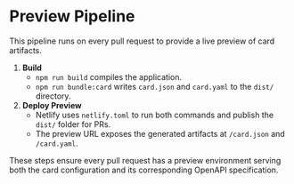 # Preview Pipeline

This pipeline runs on every pull request to provide a live preview of card artifacts.

1. **Build**
   - `npm run build` compiles the application.
   - `npm run bundle:card` writes `card.json` and `card.yaml` to the `dist/` directory.
2. **Deploy Preview**
   - Netlify uses `netlify.toml` to run both commands and publish the `dist/` folder for PRs.
   - The preview URL exposes the generated artifacts at `/card.json` and `/card.yaml`.

These steps ensure every pull request has a preview environment serving both the card configuration and its corresponding OpenAPI specification.
